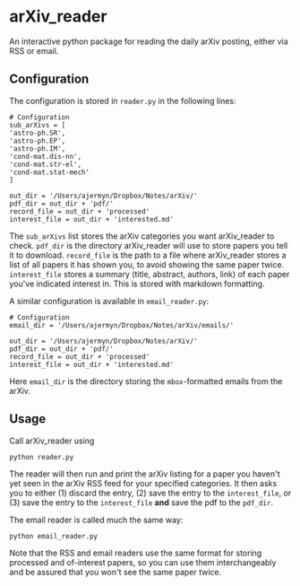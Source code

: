 # arXiv_reader
An interactive python package for reading the daily arXiv posting, either via RSS or email.

## Configuration
The configuration is stored in `reader.py` in the following lines:
```
# Configuration
sub_arXivs = [
'astro-ph.SR',
'astro-ph.EP',
'astro-ph.IM',
'cond-mat.dis-nn',
'cond-mat.str-el',
'cond-mat.stat-mech'
]

out_dir = '/Users/ajermyn/Dropbox/Notes/arXiv/'
pdf_dir = out_dir + 'pdf/'
record_file = out_dir + 'processed'
interest_file = out_dir + 'interested.md'
```
The `sub_arXivs` list stores the arXiv categories you want arXiv_reader to check. `pdf_dir` is the directory arXiv_reader will use to store papers you tell it to download. `record_file` is the path to a file where arXiv_reader stores a list of all papers it has shown you, to avoid showing the same paper twice. `interest_file` stores a summary (title, abstract, authors, link) of each paper you've indicated interest in. This is stored with markdown formatting.

A similar configuration is available in `email_reader.py`:
```
# Configuration
email_dir = '/Users/ajermyn/Dropbox/Notes/arXiv/emails/'

out_dir = '/Users/ajermyn/Dropbox/Notes/arXiv/'
pdf_dir = out_dir + 'pdf/'
record_file = out_dir + 'processed'
interest_file = out_dir + 'interested.md'
```
Here `email_dir` is the directory storing the `mbox`-formatted emails from the arXiv.

## Usage
Call arXiv_reader using
```
python reader.py
```
The reader will then run and print the arXiv listing for a paper you haven't yet seen in the arXiv RSS feed for your specified categories. It then asks you to either (1) discard the entry, (2) save the entry to the `interest_file`, or (3) save the entry to the `interest_file` **and** save the pdf to the `pdf_dir`. 

The email reader is called much the same way:
```
python email_reader.py
```

Note that the RSS and email readers use the same format for storing processed and of-interest papers, so you can use them interchangeably and be assured that you won't see the same paper twice.
